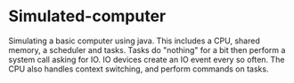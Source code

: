 Simulated-computer
==================

Simulating a basic computer using java. This includes a CPU, shared memory, a scheduler and tasks. Tasks do "nothing" 
for a bit then perform a system call asking for IO. IO devices create an IO event every so often. The CPU also handles context switching, and perform commands on tasks. 

